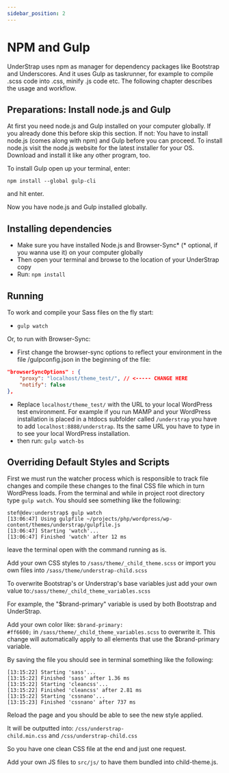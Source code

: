 ```yaml
---
sidebar_position: 2
---
```


# NPM and Gulp

UnderStrap uses npm as manager for dependency packages like Bootstrap and Underscores. And it uses Gulp as taskrunner, for example to compile .scss code into .css, minify .js code etc. The following chapter describes the usage and workflow.

## Preparations: Install node.js and Gulp

At first you need node.js and Gulp installed on your computer globally. If you already done this before skip this section. If not: You have to install node.js (comes along with npm) and Gulp before you can proceed.
To install node.js visit the node.js website for the latest installer for your OS. Download and install it like any other program, too.

To install Gulp open up your terminal, enter:

`npm install --global gulp-cli` 

and hit enter.

Now you have node.js and Gulp installed globally.

## Installing dependencies

- Make sure you have installed Node.js and Browser-Sync* (* optional, if you wanna use it) on your computer globally
- Then open your terminal and browse to the location of your UnderStrap copy
- Run: `npm install`

## Running

To work and compile your Sass files on the fly start:

- `gulp watch`

Or, to run with Browser-Sync:

- First change the browser-sync options to reflect your environment in the file /gulpconfig.json in the beginning of the file:

```json
"browserSyncOptions" : {
	"proxy": "localhost/theme_test/", // <----- CHANGE HERE
	"notify": false
},
```

- Replace `localhost/theme_test/` with the URL to your local WordPress test environment.
For example if you run MAMP and your WordPress installation is placed in a htdocs subfolder called `/understrap` you have to add `localhost:8888/understrap`. Its the same URL you have to type in to see your local WordPress installation.
- then run: `gulp watch-bs`

## Overriding Default Styles and Scripts

First we must run the watcher process which is responsible to track file changes and compile these changes to the final CSS file which in turn WordPress loads. From the terminal and while in project root directory type `gulp watch`. You should see something like the following:

```
stef@dev:understrap$ gulp watch
[13:06:47] Using gulpfile ~/projects/php/wordpress/wp-content/themes/understrap/gulpfile.js
[13:06:47] Starting 'watch'...
[13:06:47] Finished 'watch' after 12 ms
```

leave the terminal open with the command running as is.

Add your own CSS styles to `/sass/theme/_child_theme.scss` or import you own files into `/sass/theme/understrap-child.scss`

To overwrite Bootstrap's or Understrap's base variables just add your own value to:`/sass/theme/_child_theme_variables.scss`

For example, the "$brand-primary" variable is used by both Bootstrap and UnderStrap.

Add your own color like: `$brand-primary: #ff6600;` in `/sass/theme/_child_theme_variables.scss` to overwrite it. This change will automatically apply to all elements that use the $brand-primary variable.

By saving the file you should see in terminal something like the following:

```
[13:15:22] Starting 'sass'...
[13:15:22] Finished 'sass' after 1.36 ms
[13:15:22] Starting 'cleancss'...
[13:15:22] Finished 'cleancss' after 2.81 ms
[13:15:22] Starting 'cssnano'...
[13:15:23] Finished 'cssnano' after 737 ms
```

Reload the page and you should be able to see the new style applied.

It will be outputted into: `/css/understrap-child.min.css` and `/css/understrap-child.css`

So you have one clean CSS file at the end and just one request.

Add your own JS files to `src/js/` to have them bundled into child-theme.js.
